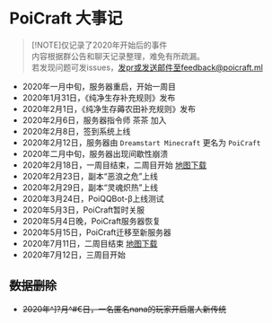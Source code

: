 # PoiCraft 大事记

> [!NOTE]仅记录了2020年开始后的事件  
内容根据群公告和聊天记录整理，难免有所疏漏。  
若发现问题可发issues，发pr或发送邮件至feedback@poicraft.ml

* 2020年一月中旬，服务器重启，开始一周目
* 2020年1月31日，《纯净生存补充规则》发布
* 2020年2月1日，《纯净生存薅农田补充规则》发布
* 2020年2月6日，服务器指令师 茶茶 加入
* 2020年2月8日，签到系统上线
* 2020年2月12日，服务器由 `Dreamstart Minecraft` 更名为 `PoiCraft`
* 2020年二月中旬，服务器出现间歇性崩溃
* 2020年2月18日，一周目结束，二周目开始 [地图下载](#/res/worlds?id=%e4%b8%80%e5%91%a8%e7%9b%ae)
* 2020年2月23日，副本“恶浪之危”上线
* 2020年2月29日，副本“灵魂炽热”上线
* 2020年3月24日，PoiQQBot-β上线测试
* 2020年5月3日，PoiCraft暂时关服
* 2020年5月4日晚，PoiCraft服务器恢复
* 2020年5月15日，PoiCraft迁移至新服务器
* 2020年7月11日，二周目结束 [地图下载](#/res/worlds?id=final)
* 2020年7月12日，三周目开始

## ~~数据删除~~
* ~~2020年^]?月^#€日，一名匿名nana的玩家开启屠人新传统~~
